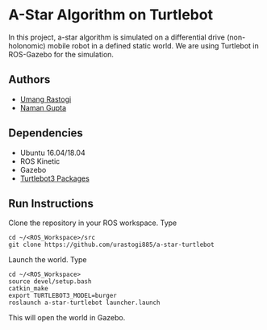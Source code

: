 # A-Star Algorithm on Turtlebot
In this project, a-star algorithm is simulated on a differential drive (non-holonomic) mobile robot in a defined static world. We are using Turtlebot in ROS-Gazebo for the simulation.

## Authors
- [Umang Rastogi](https://github.com/urastogi885)
- [Naman Gupta](https://github.com/namangupta98)

## Dependencies
- Ubuntu 16.04/18.04
- ROS Kinetic
- Gazebo
- [Turtlebot3 Packages](https://programmer.help/blogs/ubuntu-18.04-lts-melodic-ros-configuration-turtlebot-3-running-gazebo-simulation.html)

## Run Instructions

Clone the repository in your ROS workspace. Type
```
cd ~/<ROS_Workspace>/src
git clone https://github.com/urastogi885/a-star-turtlebot
```
Launch the world. Type
```
cd ~/<ROS_Workspace>
source devel/setup.bash
catkin_make
export TURTLEBOT3_MODEL=burger
roslaunch a-star-turtlebot launcher.launch
```

This will open the world in Gazebo.
